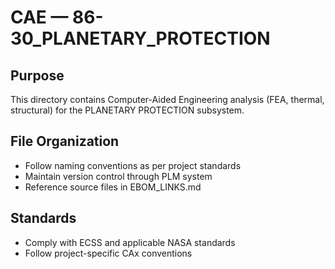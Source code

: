 # CAE — 86-30_PLANETARY_PROTECTION

## Purpose

This directory contains Computer-Aided Engineering analysis (FEA, thermal, structural) for the PLANETARY PROTECTION subsystem.

## File Organization

- Follow naming conventions as per project standards
- Maintain version control through PLM system
- Reference source files in EBOM_LINKS.md

## Standards

- Comply with ECSS and applicable NASA standards
- Follow project-specific CAx conventions
